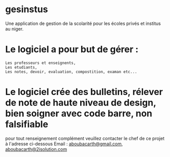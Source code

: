 # gesinstus
Une application de gestion de la scolarité pour les écoles privés et institus au niger.
# Le logiciel a pour but de gérer :
    Les professeurs et enseignents,
    Les etudiants,
    Les notes, devoir, evaluation, compostition, examan etc...
# Le logiciel crée des bulletins, rélever de note de haute niveau de design, bien soigner avec code barre, non falsifiable

pour tout renseignement complément veuillez contacter le chef de ce projet à l'adresse ci-dessous
Email : aboubacarth@gmail.com, aboubacarth@2isolution.com
